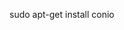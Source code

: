 <!-- sudo apt-get install libncurses5-dev libncursesw5-dev   -->
<!-- sudo apt-get install cprint -->
sudo apt-get install conio
